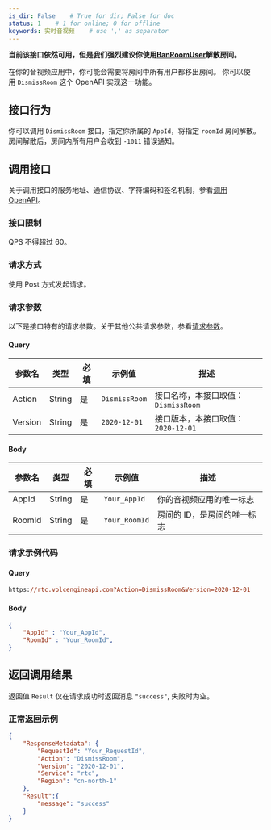```yaml
---
is_dir: False    # True for dir; False for doc
status: 1    # 1 for online; 0 for offline
keywords: 实时音视频    # use ',' as separator
---
```


**当前该接口依然可用，但是我们强烈建议你使用[BanRoomUser](336038)解散房间。**

在你的音视频应用中，你可能会需要将房间中所有用户都移出房间。
你可以使用 `DismissRoom` 这个 OpenAPI 实现这一功能。
## 接口行为 
你可以调用 `DismissRoom` 接口，指定你所属的 `AppId`，将指定 `roomId` 房间解散。
房间解散后，房间内所有用户会收到 `-1011` 错误通知。
## 调用接口 
关于调用接口的服务地址、通信协议、字符编码和签名机制，参看[调用 OpenAPI](69828)。
### 接口限制

QPS 不得超过 60。
### 请求方式 
使用 Post 方式发起请求。
### 请求参数 
以下是接口特有的请求参数。关于其他公共请求参数，参看[请求参数](69828.md#requestparameters)。
#### Query
| **参数名** | **类型** | **必填** | **示例值** | **描述** |
| --- | --- | --- | --- | --- |
| Action | String | 是 | `DismissRoom`| 接口名称，本接口取值：`DismissRoom` |
| Version | String | 是 | `2020-12-01` | 接口版本，本接口取值：`2020-12-01`  |

#### Body
| **参数名** | **类型** | **必填** | **示例值** | **描述** |
| --- | --- | --- | --- | --- |
| AppId | String | 是 | `Your_AppId` | 你的音视频应用的唯一标志 |
| RoomId | String | 是 | `Your_RoomId` | 房间的 ID，是房间的唯一标志 |

### 请求示例代码 
#### Query

```postscript
https://rtc.volcengineapi.com?Action=DismissRoom&Version=2020-12-01
```

#### Body

```json
{
    "AppId" : "Your_AppId",
    "RoomId" : "Your_RoomId",   
}
```

## 返回调用结果 
返回值 `Result` 仅在请求成功时返回消息 `"success"`, 失败时为空。
### 正常返回示例 

```json
{
    "ResponseMetadata": {
        "RequestId": "Your_RequestId",
        "Action": "DismissRoom",
        "Version": "2020-12-01",
        "Service": "rtc",
        "Region": "cn-north-1"
    },
    "Result":{
        "message": "success"
    }
}
```
